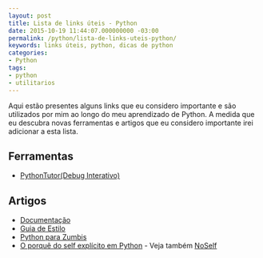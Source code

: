 ```yaml
---
layout: post
title: Lista de links úteis - Python
date: 2015-10-19 11:44:07.000000000 -03:00
permalink: /python/lista-de-links-uteis-python/
keywords: links úteis, python, dicas de python
categories:
- Python
tags:
- python
- utilitarios
---
```


Aqui estão presentes alguns links que eu considero importante e são utilizados por mim ao longo do meu aprendizado de Python. A medida que eu descubra novas ferramentas e artigos que eu considero importante irei adicionar a esta lista.

## Ferramentas

* [PythonTutor(Debug Interativo)][pythontutor]

## Artigos

* [Documentação][python_documentacao]
* [Guia de Estilo][python_guia_estilo]
* [Python para Zumbis][python_para_zumbis]
* [O porquê do self explícito em Python][porque_self_explicito_python] - Veja também [NoSelf][porque_no_self_python]


[pythontutor]:                   http://www.pythontutor.com/visualize.html#mode=edit
[python_documentacao]:           http://wiki.python.org.br/DocumentacaoPython
[python_guia_estilo]:            http://wiki.python.org.br/GuiaDeEstilo
[python_para_zumbis]:            http://pingmind.com/classes/142/lessons/
[porque_self_explicito_python]:  http://www.pedrowerneck.com/o-porque-do-self-explicito-em-python-pt-br.html
[porque_no_self_python]:         http://wiki.python.org.br/NoSelf
